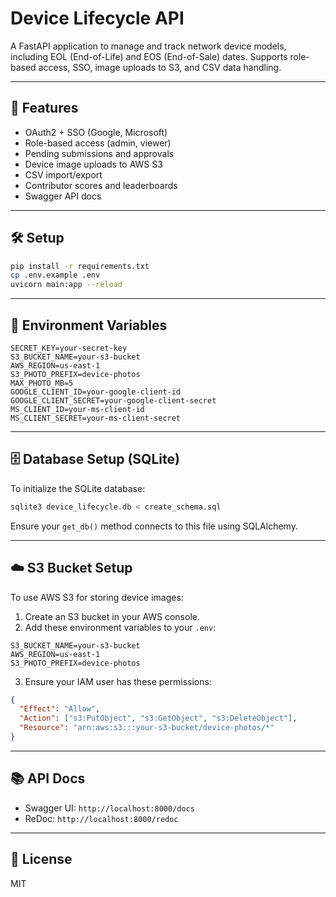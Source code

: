 # Device Lifecycle API

A FastAPI application to manage and track network device models, including EOL (End-of-Life) and EOS (End-of-Sale) dates. Supports role-based access, SSO, image uploads to S3, and CSV data handling.

---

## 🚀 Features

- OAuth2 + SSO (Google, Microsoft)
- Role-based access (admin, viewer)
- Pending submissions and approvals
- Device image uploads to AWS S3
- CSV import/export
- Contributor scores and leaderboards
- Swagger API docs

---

## 🛠 Setup

```bash
pip install -r requirements.txt
cp .env.example .env
uvicorn main:app --reload
```

---

## 🔐 Environment Variables

```env
SECRET_KEY=your-secret-key
S3_BUCKET_NAME=your-s3-bucket
AWS_REGION=us-east-1
S3_PHOTO_PREFIX=device-photos
MAX_PHOTO_MB=5
GOOGLE_CLIENT_ID=your-google-client-id
GOOGLE_CLIENT_SECRET=your-google-client-secret
MS_CLIENT_ID=your-ms-client-id
MS_CLIENT_SECRET=your-ms-client-secret
```

---

## 🗄 Database Setup (SQLite)

To initialize the SQLite database:

```bash
sqlite3 device_lifecycle.db < create_schema.sql
```

Ensure your `get_db()` method connects to this file using SQLAlchemy.

---

## ☁️ S3 Bucket Setup

To use AWS S3 for storing device images:

1. Create an S3 bucket in your AWS console.
2. Add these environment variables to your `.env`:

```env
S3_BUCKET_NAME=your-s3-bucket
AWS_REGION=us-east-1
S3_PHOTO_PREFIX=device-photos
```

3. Ensure your IAM user has these permissions:

```json
{
  "Effect": "Allow",
  "Action": ["s3:PutObject", "s3:GetObject", "s3:DeleteObject"],
  "Resource": "arn:aws:s3:::your-s3-bucket/device-photos/*"
}
```

---

## 📚 API Docs

- Swagger UI: `http://localhost:8000/docs`
- ReDoc: `http://localhost:8000/redoc`

---

## 📄 License

MIT
